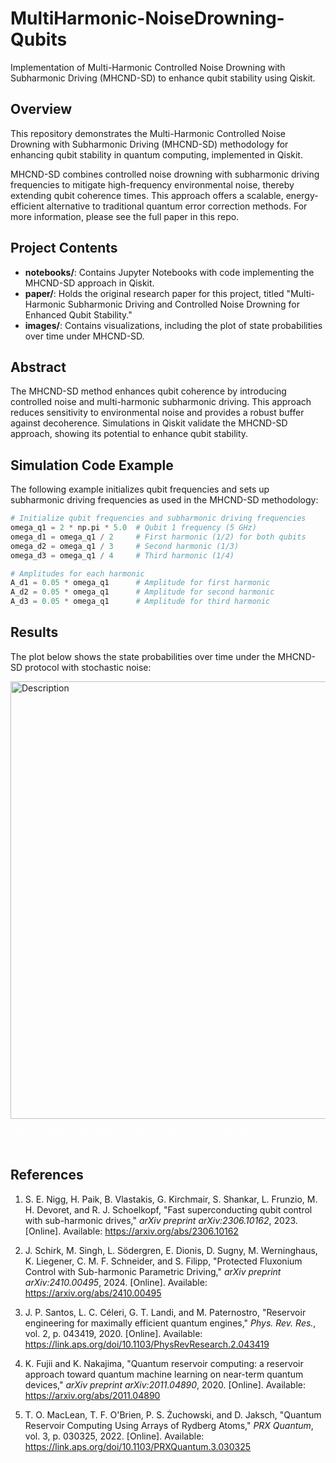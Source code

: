 # MultiHarmonic-NoiseDrowning-Qubits
Implementation of Multi-Harmonic Controlled Noise Drowning with Subharmonic Driving (MHCND-SD) to enhance qubit stability using Qiskit.

## Overview
This repository demonstrates the Multi-Harmonic Controlled Noise Drowning with Subharmonic Driving (MHCND-SD) methodology for enhancing qubit stability in quantum computing, implemented in Qiskit.

MHCND-SD combines controlled noise drowning with subharmonic driving frequencies to mitigate high-frequency environmental noise, thereby extending qubit coherence times. This approach offers a scalable, energy-efficient alternative to traditional quantum error correction methods. For more information, please see the full paper in this repo.

## Project Contents
- **notebooks/**: Contains Jupyter Notebooks with code implementing the MHCND-SD approach in Qiskit.
- **paper/**: Holds the original research paper for this project, titled "Multi-Harmonic Subharmonic Driving and Controlled Noise Drowning for Enhanced Qubit Stability."
- **images/**: Contains visualizations, including the plot of state probabilities over time under MHCND-SD.

## Abstract
The MHCND-SD method enhances qubit coherence by introducing controlled noise and multi-harmonic subharmonic driving. This approach reduces sensitivity to environmental noise and provides a robust buffer against decoherence. Simulations in Qiskit validate the MHCND-SD approach, showing its potential to enhance qubit stability.

## Simulation Code Example
The following example initializes qubit frequencies and sets up subharmonic driving frequencies as used in the MHCND-SD methodology:

```python
# Initialize qubit frequencies and subharmonic driving frequencies
omega_q1 = 2 * np.pi * 5.0  # Qubit 1 frequency (5 GHz)
omega_d1 = omega_q1 / 2     # First harmonic (1/2) for both qubits
omega_d2 = omega_q1 / 3     # Second harmonic (1/3)
omega_d3 = omega_q1 / 4     # Third harmonic (1/4)

# Amplitudes for each harmonic
A_d1 = 0.05 * omega_q1      # Amplitude for first harmonic
A_d2 = 0.05 * omega_q1      # Amplitude for second harmonic
A_d3 = 0.05 * omega_q1      # Amplitude for third harmonic
```

## Results
The plot below shows the state probabilities over time under the MHCND-SD protocol with stochastic noise:

<img src="https://github.com/user-attachments/assets/1da10969-7117-4d5e-9a76-f793f96b17bf" alt="Description" width="700" />

<span style="color: white;">*Figure 1: State probabilities of the 2-qubit system simulated over 500 ns under MHCND-SD protocol with stochastic noise.*</span>

## References
1. S. E. Nigg, H. Paik, B. Vlastakis, G. Kirchmair, S. Shankar, L. Frunzio, M. H. Devoret, and R. J. Schoelkopf, "Fast superconducting qubit control with sub-harmonic drives," *arXiv preprint arXiv:2306.10162*, 2023. [Online]. Available: https://arxiv.org/abs/2306.10162

2. J. Schirk, M. Singh, L. Södergren, E. Dionis, D. Sugny, M. Werninghaus, K. Liegener, C. M. F. Schneider, and S. Filipp, "Protected Fluxonium Control with Sub-harmonic Parametric Driving," *arXiv preprint arXiv:2410.00495*, 2024. [Online]. Available: https://arxiv.org/abs/2410.00495

3. J. P. Santos, L. C. Céleri, G. T. Landi, and M. Paternostro, "Reservoir engineering for maximally efficient quantum engines," *Phys. Rev. Res.*, vol. 2, p. 043419, 2020. [Online]. Available: https://link.aps.org/doi/10.1103/PhysRevResearch.2.043419

4. K. Fujii and K. Nakajima, "Quantum reservoir computing: a reservoir approach toward quantum machine learning on near-term quantum devices," *arXiv preprint arXiv:2011.04890*, 2020. [Online]. Available: https://arxiv.org/abs/2011.04890

5. T. O. MacLean, T. F. O'Brien, P. S. Żuchowski, and D. Jaksch, "Quantum Reservoir Computing Using Arrays of Rydberg Atoms," *PRX Quantum*, vol. 3, p. 030325, 2022. [Online]. Available: https://link.aps.org/doi/10.1103/PRXQuantum.3.030325
